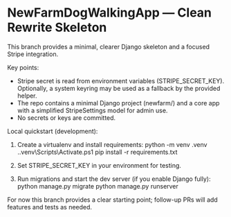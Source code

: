 # NewFarmDogWalkingApp — Clean Rewrite Skeleton

This branch provides a minimal, clearer Django skeleton and a focused Stripe integration.

Key points:
- Stripe secret is read from environment variables (STRIPE_SECRET_KEY). Optionally, a system keyring may be used as a fallback by the provided helper.
- The repo contains a minimal Django project (newfarm/) and a core app with a simplified StripeSettings model for admin use.
- No secrets or keys are committed.

Local quickstart (development):
1. Create a virtualenv and install requirements:
   python -m venv .venv
   .\.venv\Scripts\Activate.ps1
   pip install -r requirements.txt

2. Set STRIPE_SECRET_KEY in your environment for testing.

3. Run migrations and start the dev server (if you enable Django fully):
   python manage.py migrate
   python manage.py runserver

For now this branch provides a clear starting point; follow-up PRs will add features and tests as needed.